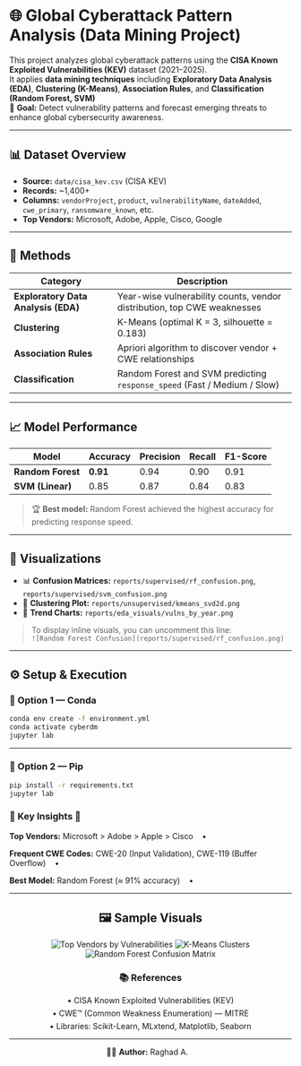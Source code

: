 # 🌐 Global Cyberattack Pattern Analysis (Data Mining Project)

This project analyzes global cyberattack patterns using the **CISA Known Exploited Vulnerabilities (KEV)** dataset (2021–2025).  
It applies **data mining techniques** including **Exploratory Data Analysis (EDA)**, **Clustering (K-Means)**, **Association Rules**, and **Classification (Random Forest, SVM)**  
🚀 **Goal:** Detect vulnerability patterns and forecast emerging threats to enhance global cybersecurity awareness.

---

## 📊 Dataset Overview
- **Source:** `data/cisa_kev.csv` (CISA KEV)
- **Records:** ~1,400+
- **Columns:** `vendorProject`, `product`, `vulnerabilityName`, `dateAdded`, `cwe_primary`, `ransomware_known`, etc.
- **Top Vendors:** Microsoft, Adobe, Apple, Cisco, Google

---

## 🧠 Methods
| Category | Description |
|-----------|-------------|
| **Exploratory Data Analysis (EDA)** | Year-wise vulnerability counts, vendor distribution, top CWE weaknesses |
| **Clustering** | K-Means (optimal K = 3, silhouette = 0.183) |
| **Association Rules** | Apriori algorithm to discover vendor + CWE relationships |
| **Classification** | Random Forest and SVM predicting `response_speed` (Fast / Medium / Slow) |

---

## 📈 Model Performance
| Model | Accuracy | Precision | Recall | F1-Score |
|--------|-----------|------------|----------|-----------|
| **Random Forest** | **0.91** | 0.94 | 0.90 | 0.91 |
| **SVM (Linear)** | 0.85 | 0.87 | 0.84 | 0.83 |

> 🏆 **Best model:** Random Forest achieved the highest accuracy for predicting response speed.

---

## 🧩 Visualizations
- 📊 **Confusion Matrices:** `reports/supervised/rf_confusion.png`, `reports/supervised/svm_confusion.png`
- 🧭 **Clustering Plot:** `reports/unsupervised/kmeans_svd2d.png`
- 📅 **Trend Charts:** `reports/eda_visuals/vulns_by_year.png`

> To display inline visuals, you can uncomment this line:  
> `![Random Forest Confusion](reports/supervised/rf_confusion.png)`

---

## ⚙️ Setup & Execution
### 🧱 Option 1 — Conda
```bash
conda env create -f environment.yml
conda activate cyberdm
jupyter lab
```
---

### 🧩 Option 2 — Pip

```bash
pip install -r requirements.txt
jupyter lab
```
### 🔎 Key Insights 🔎
<p>
<strong>Top Vendors:</strong> Microsoft &gt; Adobe &gt; Apple &gt; Cisco &nbsp;&nbsp; •
</p>
<p>
<strong>Frequent CWE Codes:</strong> CWE-20 (Input Validation), CWE-119 (Buffer Overflow) &nbsp;&nbsp; •
</p>
<p>
<strong>Best Model:</strong> Random Forest (≈ 91% accuracy) &nbsp;&nbsp; •
</p>

</div>

<hr>


<!-- References (centered) -->
<div align="center">

## 🖼️ Sample Visuals
![Top Vendors by Vulnerabilities](reports/eda_visuals/vulns_by_vendor.png)
![K-Means Clusters](reports/unsupervised/kmeans_svd2d.png)
![Random Forest Confusion Matrix](reports/supervised/rf_confusion.png)

### 📚 References
<p style="margin:6px 0;">• CISA Known Exploited Vulnerabilities (KEV)</p>
<p style="margin:6px 0;">• CWE™ (Common Weakness Enumeration) — MITRE</p>
<p style="margin:6px 0;">• Libraries: Scikit-Learn, MLxtend, Matplotlib, Seaborn</p>

</div>

<hr>

<p align="center">👩‍💻 <strong>Author:</strong> Raghad A. &nbsp;&nbsp; 





